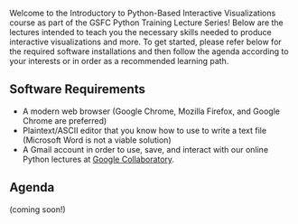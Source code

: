 Welcome to the Introductory to Python-Based Interactive Visualizations course as part of the GSFC Python Training Lecture Series! Below are the lectures intended to teach you the necessary skills needed to produce interactive visualizations and more. To get started, please refer below for the required software installations and then follow the agenda according to your interests or in order as a recommended learning path.

## Software Requirements
* A modern web browser (Google Chrome, Mozilla Firefox, and Google Chrome are preferred)
* Plaintext/ASCII editor that you know how to use to write a text file (Microsoft Word is not a viable solution)
* A Gmail account in order to use, save, and interact with our online Python lectures at [Google Collaboratory](https://colab.research.google.com/).

## Agenda

(coming soon!)
